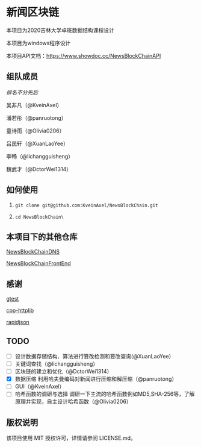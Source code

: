 # 新闻区块链

本项目为2020吉林大学卓班数据结构课程设计

本项目为windows程序设计

本项目API文档：https://www.showdoc.cc/NewsBlockChainAPI

## 组队成员

*排名不分先后*

吴非凡（@KveinAxel）

潘若彤（@panruotong）

童诗雨（@Olivia0206）

吕民轩（@XuanLaoYee）

李畅（@lichangguisheng）

魏武才（@DctorWei1314）

## 如何使用

1. `git clone git@github.com:KveinAxel/NewsBlockChain.git`

2. `cd NewsBlockChain\`

## 本项目下的其他仓库

[NewsBlockChainDNS](https://github.com/KveinAxel/NewsBlockChainDNS)

[NewsBlockChainFrontEnd](https://github.com/KveinAxel/NewsBlockChainFrontEnd)

## 感谢

[gtest](https://github.com/google/googletest.git)

[cpp-httplib](https://github.com/yhirose/cpp-httplib.git)

[rapidjson](https://github.com/Tencent/rapidjson.git)

## TODO
- [ ] 设计数据存储结构、算法进行篡改检测和篡改查询(@XuanLaoYee）
- [ ] 关键词查找（@lichangguisheng）
- [ ] 区块链的建立和优化（@DctorWei1314）
- [x] 数据压缩 利用哈夫曼编码对新闻进行压缩和解压缩（@panruotong）
- [ ] GUI（@KveinAxel）
- [ ] 哈希函数的调研与选择 调研一下主流的哈希函数例如MD5,SHA-256等，了解原理并实现，自主设计哈希函数（@Olivia0206）

## 版权说明

该项目使用 MIT 授权许可，详情请参阅 LICENSE.md。
